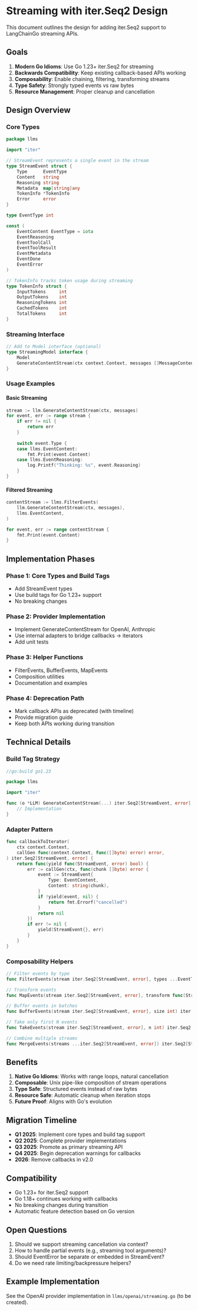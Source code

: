 # Streaming with iter.Seq2 Design

This document outlines the design for adding iter.Seq2 support to LangChainGo streaming APIs.

## Goals

1. **Modern Go Idioms**: Use Go 1.23+ iter.Seq2 for streaming
2. **Backwards Compatibility**: Keep existing callback-based APIs working
3. **Composability**: Enable chaining, filtering, transforming streams
4. **Type Safety**: Strongly typed events vs raw bytes
5. **Resource Management**: Proper cleanup and cancellation

## Design Overview

### Core Types

```go
package llms

import "iter"

// StreamEvent represents a single event in the stream
type StreamEvent struct {
    Type      EventType
    Content   string
    Reasoning string
    Metadata  map[string]any
    TokenInfo *TokenInfo
    Error     error
}

type EventType int

const (
    EventContent EventType = iota
    EventReasoning
    EventToolCall
    EventToolResult
    EventMetadata
    EventDone
    EventError
)

// TokenInfo tracks token usage during streaming
type TokenInfo struct {
    InputTokens     int
    OutputTokens    int
    ReasoningTokens int
    CachedTokens    int
    TotalTokens     int
}
```

### Streaming Interface

```go
// Add to Model interface (optional)
type StreamingModel interface {
    Model
    GenerateContentStream(ctx context.Context, messages []MessageContent, options ...CallOption) iter.Seq2[StreamEvent, error]
}
```

### Usage Examples

#### Basic Streaming
```go
stream := llm.GenerateContentStream(ctx, messages)
for event, err := range stream {
    if err != nil {
        return err
    }
    
    switch event.Type {
    case llms.EventContent:
        fmt.Print(event.Content)
    case llms.EventReasoning:
        log.Printf("Thinking: %s", event.Reasoning)
    }
}
```

#### Filtered Streaming
```go
contentStream := llms.FilterEvents(
    llm.GenerateContentStream(ctx, messages),
    llms.EventContent,
)

for event, err := range contentStream {
    fmt.Print(event.Content)
}
```

## Implementation Phases

### Phase 1: Core Types and Build Tags
- Add StreamEvent types
- Use build tags for Go 1.23+ support
- No breaking changes

### Phase 2: Provider Implementation
- Implement GenerateContentStream for OpenAI, Anthropic
- Use internal adapters to bridge callbacks → iterators
- Add unit tests

### Phase 3: Helper Functions
- FilterEvents, BufferEvents, MapEvents
- Composition utilities
- Documentation and examples

### Phase 4: Deprecation Path
- Mark callback APIs as deprecated (with timeline)
- Provide migration guide
- Keep both APIs working during transition

## Technical Details

### Build Tag Strategy
```go
//go:build go1.23

package llms

import "iter"

func (o *LLM) GenerateContentStream(...) iter.Seq2[StreamEvent, error] {
    // Implementation
}
```

### Adapter Pattern
```go
func callbackToIterator(
    ctx context.Context,
    callGen func(context.Context, func([]byte) error) error,
) iter.Seq2[StreamEvent, error] {
    return func(yield func(StreamEvent, error) bool) {
        err := callGen(ctx, func(chunk []byte) error {
            event := StreamEvent{
                Type: EventContent,
                Content: string(chunk),
            }
            if !yield(event, nil) {
                return fmt.Errorf("cancelled")
            }
            return nil
        })
        if err != nil {
            yield(StreamEvent{}, err)
        }
    }
}
```

### Composability Helpers
```go
// Filter events by type
func FilterEvents(stream iter.Seq2[StreamEvent, error], types ...EventType) iter.Seq2[StreamEvent, error]

// Transform events
func MapEvents(stream iter.Seq2[StreamEvent, error], transform func(StreamEvent) StreamEvent) iter.Seq2[StreamEvent, error]

// Buffer events in batches
func BufferEvents(stream iter.Seq2[StreamEvent, error], size int) iter.Seq2[[]StreamEvent, error]

// Take only first N events
func TakeEvents(stream iter.Seq2[StreamEvent, error], n int) iter.Seq2[StreamEvent, error]

// Combine multiple streams
func MergeEvents(streams ...iter.Seq2[StreamEvent, error]) iter.Seq2[StreamEvent, error]
```

## Benefits

1. **Native Go Idioms**: Works with range loops, natural cancellation
2. **Composable**: Unix pipe-like composition of stream operations
3. **Type Safe**: Structured events instead of raw bytes
4. **Resource Safe**: Automatic cleanup when iteration stops
5. **Future Proof**: Aligns with Go's evolution

## Migration Timeline

- **Q1 2025**: Implement core types and build tag support
- **Q2 2025**: Complete provider implementations  
- **Q3 2025**: Promote as primary streaming API
- **Q4 2025**: Begin deprecation warnings for callbacks
- **2026**: Remove callbacks in v2.0

## Compatibility

- Go 1.23+ for iter.Seq2 support
- Go 1.18+ continues working with callbacks
- No breaking changes during transition
- Automatic feature detection based on Go version

## Open Questions

1. Should we support streaming cancellation via context?
2. How to handle partial events (e.g., streaming tool arguments)?
3. Should EventError be separate or embedded in StreamEvent?
4. Do we need rate limiting/backpressure helpers?

## Example Implementation

See the OpenAI provider implementation in `llms/openai/streaming.go` (to be created).